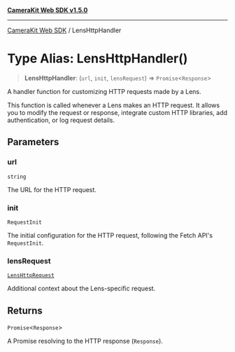 [**CameraKit Web SDK v1.5.0**](../README.md)

***

[CameraKit Web SDK](../globals.md) / LensHttpHandler

# Type Alias: LensHttpHandler()

> **LensHttpHandler**: (`url`, `init`, `lensRequest`) => `Promise`\<`Response`\>

A handler function for customizing HTTP requests made by a Lens.

This function is called whenever a Lens  makes an HTTP request.
It allows you to modify the request or response, integrate custom HTTP libraries,
add authentication, or log request details.

## Parameters

### url

`string`

The URL for the HTTP request.

### init

`RequestInit`

The initial configuration for the HTTP request, following the Fetch API's `RequestInit`.

### lensRequest

[`LensHttpRequest`](../interfaces/LensHttpRequest.md)

Additional context about the Lens-specific request.

## Returns

`Promise`\<`Response`\>

A Promise resolving to the HTTP response (`Response`).
